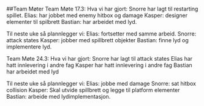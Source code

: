 ##Team Møter
Team Møte 17.3:
Hva vi har gjort:
Snorre har lagt til restarting spillet.
Elias: har jobbet med enemy hitbox og damage
Kasper: designer elementer til spilbrett
Bastian: har arbeidet med lyd.


Til neste uke så plannlegger vi:
Elias: fortsetter med samme arbeid.
Snorre: attack states
Kasper: jobber med spillbrett objekter
Bastian: finne lyd og implementere lyd.


Team Møte 24.3:
Hva vi har gjort:
Snorre har lagt til attack states
Elias har hatt innlevering i andre fag
Kasper har hatt innlevering i andre fag
Bastian har arbeidet med lyd

Til neste uke så plannlegger vi:
Elias: jobbe med damage
Snorre: sat hitbox collision
Kasper: Skal utvide spillbrett og legge til platform elementer
Bastian: arbeide med lydimplementasjon.


